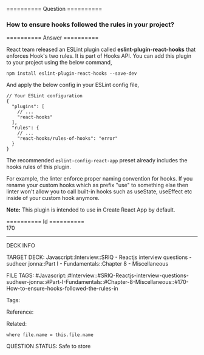 ========== Question ==========  

### How to ensure hooks followed the rules in your project?  

========== Answer ==========  

React team released an ESLint plugin called **eslint-plugin-react-hooks** that enforces Hook's two rules. It is part of Hooks API. You can add this plugin to your project using the below command,

<!-- codeblock-start -->
<pre><code class="hljs language-javascript">npm install eslint-plugin-react-hooks --save-dev
</code></pre>
<!-- codeblock-end -->

And apply the below config in your ESLint config file,

<!-- codeblock-start -->
<pre><code class="hljs language-javascript"><span class="hljs-comment">// Your ESLint configuration</span>
{
  <span class="hljs-string">"plugins"</span>: [
    <span class="hljs-comment">// ...</span>
    <span class="hljs-string">"react-hooks"</span>
  ],
  <span class="hljs-string">"rules"</span>: {
    <span class="hljs-comment">// ...</span>
    <span class="hljs-string">"react-hooks/rules-of-hooks"</span>: <span class="hljs-string">"error"</span>
  }
}
</code></pre>
<!-- codeblock-end -->

The recommended `eslint-config-react-app` preset already includes the hooks rules of this plugin.

For example, the linter enforce proper naming convention for hooks. If you rename your custom hooks which as prefix "use" to something else then linter won't allow you to call built-in hooks such as useState, useEffect etc inside of your custom hook anymore.

**Note:** This plugin is intended to use in Create React App by default.

========== Id ==========  
170

---

DECK INFO

TARGET DECK: Javascript::Interview::SRIQ - Reactjs interview questions - sudheer jonna::Part I - Fundamentals::Chapter 8 - Miscellaneous

FILE TAGS: #Javascript::#Interview::#SRIQ-Reactjs-interview-questions-sudheer-jonna::#Part-I-Fundamentals::#Chapter-8-Miscellaneous::#170-How-to-ensure-hooks-followed-the-rules-in

Tags:

Reference:

Related:

```dataview
where file.name = this.file.name
```
QUESTION STATUS: Safe to store
